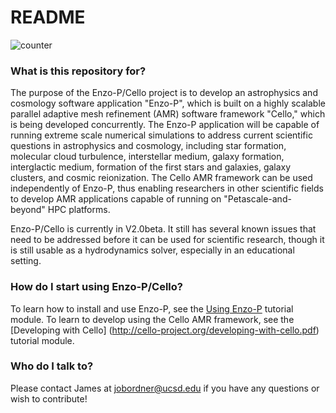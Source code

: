# README #
![counter](http://cello-project.org/counter-bitbucket-cello-project.png)
 
### What is this repository for? ###

   The purpose of the Enzo-P/Cello project is to develop an
   astrophysics and cosmology software application "Enzo-P", which is
   built on a highly scalable parallel adaptive mesh refinement (AMR)
   software framework "Cello," which is being developed concurrently.
   The Enzo-P application will be capable of running extreme scale
   numerical simulations to address current scientific questions in
   astrophysics and cosmology, including star formation, molecular
   cloud turbulence, interstellar medium, galaxy formation,
   interglactic medium, formation of the first stars and galaxies,
   galaxy clusters, and cosmic reionization.  The Cello AMR framework
   can be used independently of Enzo-P, thus enabling researchers in
   other scientific fields to develop AMR applications capable of
   running on "Petascale-and-beyond" HPC platforms.

   Enzo-P/Cello is currently in V2.0beta.  It still has several known 
   issues that need to be addressed before it can be used for scientific
   research, though it is still usable as a hydrodynamics solver, 
   especially in an educational setting.

### How do I start using Enzo-P/Cello? ###

   To learn how to install and use Enzo-P, see the [Using Enzo-P](http://cello-project.org/using-enzo-p.pdf) tutorial module.  To learn to develop using the Cello AMR framework, see the [Developing with Cello] (http://cello-project.org/developing-with-cello.pdf) tutorial module.

### Who do I talk to? ###

   Please contact James at jobordner@ucsd.edu if you have any questions or
   wish to contribute!
